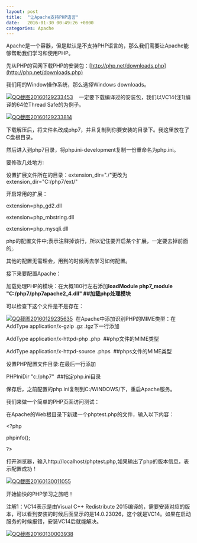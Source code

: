 ```yaml
---
layout: post
title:  "让Apache支持PHP语言"
date:   2016-01-30 00:49:26 +0800
categories: Apache
---
```


Apache是一个容器，但是默认是不支持PHP语言的，那么我们需要让Apache能够帮助我们学习和使用PHP。

先从PHP的官网下载PHP的安装包：[http://php.net/downloads.php](http://php.net/downloads.php)

我们用的Window操作系统，那么选择Windows downloads。

[![QQ截图20160129233453](http://echo.chenbitao.com/wp-content/uploads/2016/01/QQ截图20160129233453.png)](http://echo.chenbitao.com/wp-content/uploads/2016/01/QQ截图20160129233453.png)    一定要下载编译过的安装包，我们以VC14(注1)编译的64位Thread Safe的为例子。

[![QQ截图20160129233814](http://echo.chenbitao.com/wp-content/uploads/2016/01/QQ截图20160129233814.png)](http://echo.chenbitao.com/wp-content/uploads/2016/01/QQ截图20160129233814.png)

下载解压后，将文件名改成php7，并且复制到你要安装的目录下。我这里放在了C盘根目录。

然后进入到php7目录，将php.ini-development复制一份重命名为php.ini。

要修改几处地方:

设置扩展文件所在的目录：extension_dir="./"更改为extension_dir="C:/php7/ext/"

开启常用的扩展：

extension=php_gd2.dll

extension=php_mbstring.dll

extension=php_mysqli.dll

php的配置文件中;表示注释掉该行，所以记住要开启某个扩展，一定要去掉前面的;.

其他的配置无需理会，用到的时候再去学习如何配置。

接下来要配置Apache：

加载处理PHP的模块：在大概180行左右添加**loadModule php7_module "C:/php7/php7apache2_4.dll" ##加载php处理模块**

可以检查下这个文件是不是存在：

[![QQ截图20160129235635](http://echo.chenbitao.com/wp-content/uploads/2016/01/QQ截图20160129235635.png)](http://echo.chenbitao.com/wp-content/uploads/2016/01/QQ截图20160129235635.png)  在Apache中添加识别PHP的MIME类型：在AddType application/x-gzip .gz .tgz下一行添加

AddType application/x-httpd-php .php  ##php文件的MIME类型

AddType application/x-httpd-source .phps  ##phps文件的MIME类型

设置PHP配置文件目录:在最后一行添加

PHPIniDir "c:/php7"  ##指定php.ini目录

保存后，之前配置的php.ini复制到C:/WINDOWS/下，重启Apache服务。

我们来做一个简单的PHP页面访问测试：

在Apache的Web根目录下新建一个phptest.php的文件，输入以下内容：

&lt;?php

phpinfo();

?&gt;

打开浏览器，输入http://localhost/phptest.php,如果输出了php的版本信息，表示配置成功！

[![QQ截图20160130011055](http://echo.chenbitao.com/wp-content/uploads/2016/01/QQ截图20160130011055.png)](http://echo.chenbitao.com/wp-content/uploads/2016/01/QQ截图20160130011055.png)

开始愉快的PHP学习之旅吧！

注解1：VC14表示是由Visual C++ Redistribute 2015编译的，需要安装对应的版本，可以看到安装的时候后面显示的是14.0.23026，这个就是VC14。如果在启动服务的时候报错，安装VC14后就能解决。

[![QQ截图20160130003938](http://echo.chenbitao.com/wp-content/uploads/2016/01/QQ截图20160130003938.png)](http://echo.chenbitao.com/wp-content/uploads/2016/01/QQ截图20160130003938.png)

&nbsp;

&nbsp;